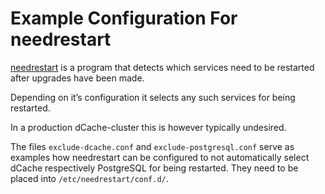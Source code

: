 Example Configuration For needrestart
======================================
[needrestart](https://github.com/liske/needrestart) is a program that detects
which services need to be restarted after upgrades have been made.

Depending on it’s configuration it selects any such services for being
restarted.

In a production dCache-cluster this is however typically undesired.

The files `exclude-dcache.conf` and `exclude-postgresql.conf` serve as examples
how needrestart can be configured to not automatically select dCache
respectively PostgreSQL for being restarted.
They need to be placed into `/etc/needrestart/conf.d/`.
